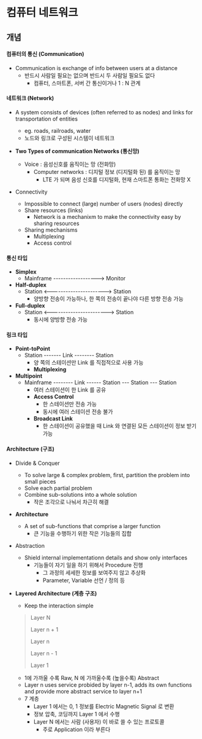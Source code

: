 # 컴퓨터 네트워크

## 개념

#### 컴퓨터의 통신 (Communication)

* Communication is exchange of info between users at a distance 
  * 반드시 사람일 필요는 없으며 반드시 두 사람일 필요도 없다
    * 컴퓨터, 스마트폰, 서버 간 통신이거나 1 : N 관계

#### 네트워크 (Network)

* A system consists of devices (often referred to as nodes) and links for transportation of entities
  * eg. roads, railroads, water
  * 노드와 링크로 구성된 시스템이 네트워크

* **Two Types of communication Networks (통신망)**
  * Voice : 음성신호를 움직이는 망 (전화망)
    * Computer networks : 디지털 정보 (디지털화 된) 를 움직이는 망
      * LTE 가 되며 음성 신호를 디지털화, 현재 스마트폰 통화는 전화망 X
* Connectivity
  * Impossible to connect (large) number of users (nodes) directly
  * Share resources (links)
    * Network is a mechanixm to make the connectivity easy by sharing resources
  * Sharing mechanisms
    * Multiplexing
    * Access control

#### 통신 타입

* **Simplex**
  * Mainframe ------------------> Monitor
* **Half-duplex**
  * Station <----------------------> Station
    * 양방향 전송이 가능하나, 한 쪽의 전송이 끝나야 다른 방향 전송 가능
* **Full-duplex**
  * Station <-----------------------> Station
    * 동시에 양방향 전송 가능

#### 링크 타입

* **Point-toPoint**
  * Station ------- Link -------- Station
    * 양 쪽의  스테이션만 Link 를 직접적으로 사용 가능
    * **Multiplexing**
* **Multipoint**
  * Mainframe -------- Link ------ Station --- Station --- Station
    * 여러 스테이션이 한 Link 를 공유
    * **Access Control**
      * 한 스테이션만 전송 가능
      * 동시에 여러 스테이션 전송 불가
    * **Broadcast Link** 
      * 한 스테이션이 공유했을 때 Link 와 연결된 모든 스테이션이 정보 받기 가능

####  Architecture (구조)

* Divide & Conquer

  * To solve large & complex problem, first, partition the problem into small pieces
  * Solve each partial problem
  * Combine sub-solutions into a whole solution
    * 작은 조각으로 나눠서 차근히 해결

* **Architecture**

  * A set of sub-functions that comprise a larger function
    * 큰 기능을 수행하기 위한 작은 기능들의 집합

* Abstraction

  * Shield internal implementationn details and show only interfaces
    * 기능들이 자기 일을 하기 위해서 Procedure 진행
      * 그 과정의 세세한 정보를 보여주지 않고 추상화
      * Parameter, Variable 선언 / 정의 등

* **Layered Architecture (계층 구조)**

  * Keep the interaction simple

  > Layer N
  >
  > 
  >
  > Layer n + 1
  >
  > Layer n
  >
  > Layer n - 1
  > 
  >
  > Layer 1

  * 1에 가까울 수록 Raw, N 에 가까울수록 (높을수록) Abstract
  * Layer n uses service probided by layer n-1, adds its own functions and provide  more abstract service to layer n+1
  * 7 계층
    * Layer 1 에서는 0, 1 정보를 Electric Magnetic Signal 로 변환
    * 정보 압축, 코딩까지 Layer 1 에서 수행
    * Layer N 에서는 사람 (사용자) 이 바로 쓸 수 있는 프로토콜
      * 주로 Application 이라 부른다